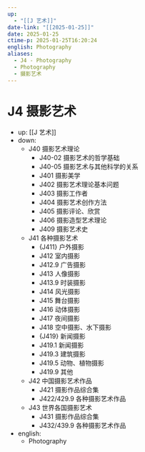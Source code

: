 ```yaml
---
up:
  - "[[J 艺术]]"
date-link: "[[2025-01-25]]"
date: 2025-01-25
ctime-p: 2025-01-25T16:20:24
english: Photography
aliases:
  - J4 - Photography
  - Photography
  - 摄影艺术
---
```


# J4 摄影艺术

- up: [[J 艺术]]
- down:
	- J40 摄影艺术理论
		- J40-02 摄影艺术的哲学基础
		- J40-05 摄影艺术与其他科学的关系
		- J401 摄影美学
		- J402 摄影艺术理论基本问题
		- J403 摄影工作者
		- J404 摄影艺术创作方法
		- J405 摄影评论、欣赏
		- J406 摄影造型艺术理论
		- J409 摄影艺术史
	- J41 各种摄影艺术
		- {J411} 户外摄影
		- J412 室内摄影
		- J412.9 广告摄影
		- J413 人像摄影
		- J413.9 时装摄影
		- J414 风光摄影
		- J415 舞台摄影
		- J416 动体摄影
		- J417 夜间摄影
		- J418 空中摄影、水下摄影
		- {J419} 新闻摄影
		- J419.1 新闻摄影
		- J419.3 建筑摄影
		- J419.5 动物、植物摄影
		- J419.9 其他
	- J42 中国摄影艺术作品
		- J421 摄影作品综合集
		- J422/429.9 各种摄影艺术作品
	- J43 世界各国摄影艺术
		- J431 摄影作品综合集
		- J432/439.9 各种摄影艺术作品
- english:
	- Photography
